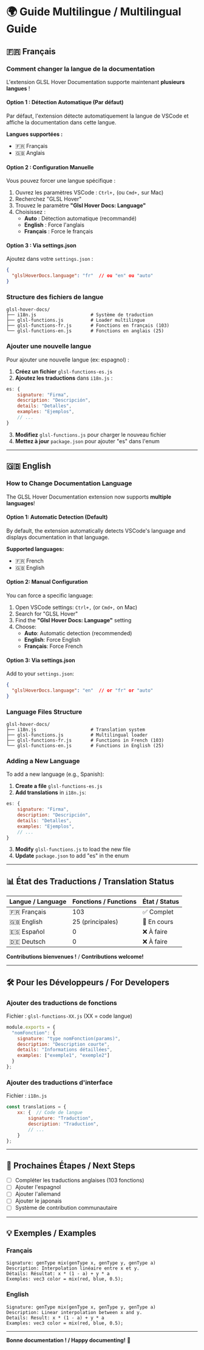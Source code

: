 # 🌍 Guide Multilingue / Multilingual Guide

## 🇫🇷 Français

### Comment changer la langue de la documentation

L'extension GLSL Hover Documentation supporte maintenant **plusieurs langues** !

#### Option 1 : Détection Automatique (Par défaut)

Par défaut, l'extension détecte automatiquement la langue de VSCode et affiche la documentation dans cette langue.

**Langues supportées :**
- 🇫🇷 Français
- 🇬🇧 Anglais

#### Option 2 : Configuration Manuelle

Vous pouvez forcer une langue spécifique :

1. Ouvrez les paramètres VSCode : `Ctrl+,` (ou `Cmd+,` sur Mac)
2. Recherchez "GLSL Hover"
3. Trouvez le paramètre **"Glsl Hover Docs: Language"**
4. Choisissez :
   - **Auto** : Détection automatique (recommandé)
   - **English** : Force l'anglais
   - **Français** : Force le français

#### Option 3 : Via settings.json

Ajoutez dans votre `settings.json` :

```json
{
  "glslHoverDocs.language": "fr"  // ou "en" ou "auto"
}
```

### Structure des fichiers de langue

```
glsl-hover-docs/
├── i18n.js                    # Système de traduction
├── glsl-functions.js          # Loader multilingue
├── glsl-functions-fr.js       # Fonctions en français (103)
└── glsl-functions-en.js       # Fonctions en anglais (25)
```

### Ajouter une nouvelle langue

Pour ajouter une nouvelle langue (ex: espagnol) :

1. **Créez un fichier** `glsl-functions-es.js`
2. **Ajoutez les traductions** dans `i18n.js` :
```javascript
es: {
    signature: "Firma",
    description: "Descripción",
    details: "Detalles",
    examples: "Ejemplos",
    // ...
}
```
3. **Modifiez** `glsl-functions.js` pour charger le nouveau fichier
4. **Mettez à jour** `package.json` pour ajouter "es" dans l'enum

---

## 🇬🇧 English

### How to Change Documentation Language

The GLSL Hover Documentation extension now supports **multiple languages**!

#### Option 1: Automatic Detection (Default)

By default, the extension automatically detects VSCode's language and displays documentation in that language.

**Supported languages:**
- 🇫🇷 French
- 🇬🇧 English

#### Option 2: Manual Configuration

You can force a specific language:

1. Open VSCode settings: `Ctrl+,` (or `Cmd+,` on Mac)
2. Search for "GLSL Hover"
3. Find the **"Glsl Hover Docs: Language"** setting
4. Choose:
   - **Auto**: Automatic detection (recommended)
   - **English**: Force English
   - **Français**: Force French

#### Option 3: Via settings.json

Add to your `settings.json`:

```json
{
  "glslHoverDocs.language": "en"  // or "fr" or "auto"
}
```

### Language Files Structure

```
glsl-hover-docs/
├── i18n.js                    # Translation system
├── glsl-functions.js          # Multilingual loader
├── glsl-functions-fr.js       # Functions in French (103)
└── glsl-functions-en.js       # Functions in English (25)
```

### Adding a New Language

To add a new language (e.g., Spanish):

1. **Create a file** `glsl-functions-es.js`
2. **Add translations** in `i18n.js`:
```javascript
es: {
    signature: "Firma",
    description: "Descripción",
    details: "Detalles",
    examples: "Ejemplos",
    // ...
}
```
3. **Modify** `glsl-functions.js` to load the new file
4. **Update** `package.json` to add "es" in the enum

---

## 📊 État des Traductions / Translation Status

| Langue / Language | Fonctions / Functions | État / Status |
|-------------------|----------------------|---------------|
| 🇫🇷 Français      | 103                  | ✅ Complet    |
| 🇬🇧 English       | 25 (principales)     | 🚧 En cours   |
| 🇪🇸 Español       | 0                    | ❌ À faire    |
| 🇩🇪 Deutsch       | 0                    | ❌ À faire    |

**Contributions bienvenues !** / **Contributions welcome!**

---

## 🛠️ Pour les Développeurs / For Developers

### Ajouter des traductions de fonctions

Fichier : `glsl-functions-XX.js` (XX = code langue)

```javascript
module.exports = {
  "nomFonction": {
    signature: "type nomFonction(params)",
    description: "Description courte",
    details: "Informations détaillées",
    examples: ["exemple1", "exemple2"]
  }
};
```

### Ajouter des traductions d'interface

Fichier : `i18n.js`

```javascript
const translations = {
    xx: {  // Code de langue
        signature: "Traduction",
        description: "Traduction",
        // ...
    }
};
```

---

## 🎯 Prochaines Étapes / Next Steps

- [ ] Compléter les traductions anglaises (103 fonctions)
- [ ] Ajouter l'espagnol
- [ ] Ajouter l'allemand
- [ ] Ajouter le japonais
- [ ] Système de contribution communautaire

---

## 💡 Exemples / Examples

### Français
```
Signature: genType mix(genType x, genType y, genType a)
Description: Interpolation linéaire entre x et y.
Détails: Résultat: x * (1 - a) + y * a
Exemples: vec3 color = mix(red, blue, 0.5);
```

### English
```
Signature: genType mix(genType x, genType y, genType a)
Description: Linear interpolation between x and y.
Details: Result: x * (1 - a) + y * a
Examples: vec3 color = mix(red, blue, 0.5);
```

---

**Bonne documentation ! / Happy documenting!** 🚀

